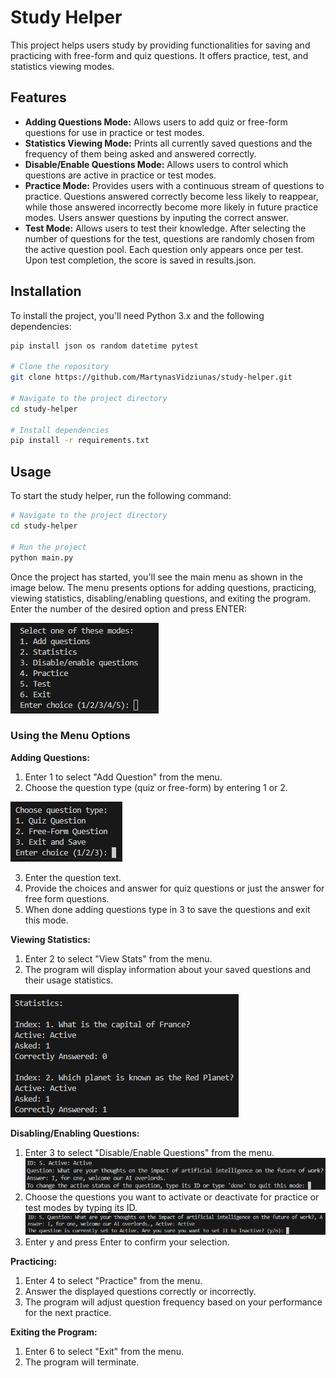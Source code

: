 # Study Helper

This project helps users study by providing functionalities for saving and practicing with free-form and quiz questions. It offers practice, test, and statistics viewing modes.

## Features

* **Adding Questions Mode:** Allows users to add quiz or free-form questions for use in practice or test modes.
* **Statistics Viewing Mode:** Prints all currently saved questions and the frequency of them being asked and answered correctly.
* **Disable/Enable Questions Mode:** Allows users to control which questions are active in practice or test modes.
* **Practice Mode:** Provides users with a continuous stream of questions to practice. Questions answered correctly become less likely to reappear, while those answered incorrectly become more likely in future practice modes. Users answer questions by inputing the correct answer.
* **Test Mode:** Allows users to test their knowledge. After selecting the number of questions for the test, questions are randomly chosen from the active question pool. Each question only appears once per test. Upon test completion, the score is saved in results.json.

## Installation

To install the project, you'll need Python 3.x and the following dependencies:

```bash
pip install json os random datetime pytest

# Clone the repository
git clone https://github.com/MartynasVidziunas/study-helper.git

# Navigate to the project directory
cd study-helper

# Install dependencies
pip install -r requirements.txt
```

## Usage

To start the study helper, run the following command:

```bash
# Navigate to the project directory
cd study-helper

# Run the project
python main.py
```

Once the project has started, you'll see the main menu as shown in the image below. The menu presents options for adding questions, practicing, viewing statistics, disabling/enabling questions, and exiting the program. Enter the number of the desired option and press ENTER:

![main_menu](image.png)

### Using the Menu Options

**Adding Questions:**

1. Enter 1 to select "Add Question" from the menu.
2. Choose the question type (quiz or free-form) by entering 1 or 2.

![add_question](image-1.png)

3. Enter the question text.
4. Provide the choices and answer for quiz questions or just the answer for free form questions.
5. When done adding questions type in 3 to save the questions and exit this mode.

**Viewing Statistics:**

1. Enter 2 to select "View Stats" from the menu.
2. The program will display information about your saved questions and their usage statistics.

![statistics](image-2.png)

**Disabling/Enabling Questions:**

1. Enter 3 to select "Disable/Enable Questions" from the menu.
![toggle_status](image-3.png)
2. Choose the questions you want to activate or deactivate for practice or test modes by typing its ID.
![alt text](image-4.png)
3. Enter y and press Enter to confirm your selection.

**Practicing:**

1. Enter 4 to select "Practice" from the menu.
2. Answer the displayed questions correctly or incorrectly.
3. The program will adjust question frequency based on your performance for the next practice.

**Exiting the Program:**

1. Enter 6 to select "Exit" from the menu.
2. The program will terminate.
